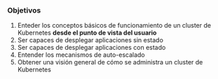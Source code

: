 ### Objetivos

1. Enteder los conceptos básicos de funcionamiento de un cluster de Kubernetes
   **desde el punto de vista del usuario**
1. Ser capaces de desplegar aplicaciones sin estado 
1. Ser capaces de desplegar aplicaciones con estado
1. Entender los mecanismos de auto-escalado
1. Obtener una visión general de cómo se administra un cluster de Kubernetes
